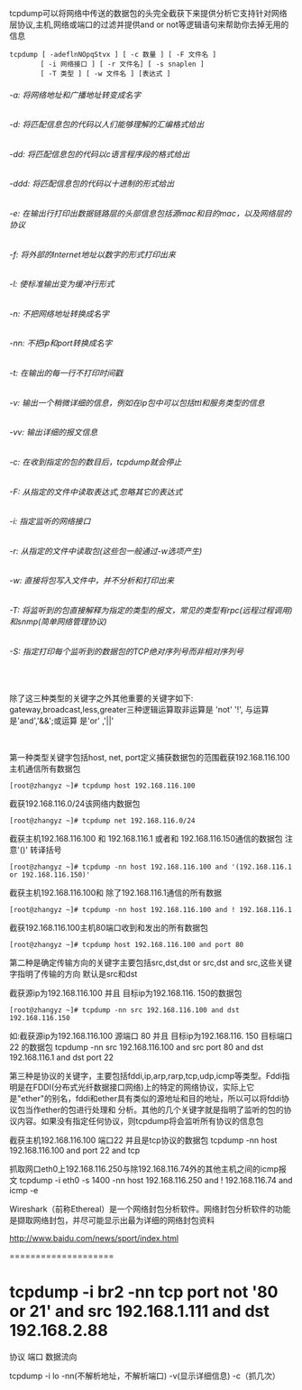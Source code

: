 tcpdump可以将网络中传送的数据包的头完全截获下来提供分析它支持针对网络层协议,主机,网络或端口的过滤并提供and or not等逻辑语句来帮助你去掉无用的信息

```shell
tcpdump [ -adeflnNOpqStvx ] [ -c 数量 ] [ -F 文件名 ]
　　　　 [ -i 网络接口 ] [ -r 文件名] [ -s snaplen ]
　　　　 [ -T 类型 ] [ -w 文件名 ] [表达式 ]
```
###### -a: 将网络地址和广播地址转变成名字
###### -d: 将匹配信息包的代码以人们能够理解的汇编格式给出
###### -dd: 将匹配信息包的代码以c语言程序段的格式给出
###### -ddd: 将匹配信息包的代码以十进制的形式给出
###### -e: 在输出行打印出数据链路层的头部信息包括源mac和目的mac，以及网络层的协议
###### -f: 将外部的Internet地址以数字的形式打印出来
###### -l: 使标准输出变为缓冲行形式
###### -n: 不把网络地址转换成名字
###### -nn: 不把ip和port转换成名字
###### -t: 在输出的每一行不打印时间戳
###### -v: 输出一个稍微详细的信息，例如在ip包中可以包括ttl和服务类型的信息
###### -vv: 输出详细的报文信息
###### -c: 在收到指定的包的数目后，tcpdump就会停止
###### -F: 从指定的文件中读取表达式,忽略其它的表达式
###### -i: 指定监听的网络接口
###### -r: 从指定的文件中读取包(这些包一般通过-w选项产生)
###### -w: 直接将包写入文件中，并不分析和打印出来
###### -T: 将监听到的包直接解释为指定的类型的报文，常见的类型有rpc(远程过程调用)和snmp(简单网络管理协议)
###### -S: 指定打印每个监听到的数据包的TCP绝对序列号而非相对序列号

<br>

除了这三种类型的关键字之外其他重要的关键字如下: gateway,broadcast,less,greater三种逻辑运算取非运算是 'not' '!', 与运算是'and','&&';或运算 是'or' ,'||'

<br>

第一种类型关键字包括host, net, port定义捕获数据包的范围截获192.168.116.100主机通信所有数据包
```shell
[root@zhangyz ~]# tcpdump host 192.168.116.100	
```

截获192.168.116.0/24该网络内数据包
```shell
[root@zhangyz ~]# tcpdump net 192.168.116.0/24
```

截获主机192.168.116.100 和 192.168.116.1 或者和 192.168.116.150通信的数据包 注意'()' 转译括号
```shell
[root@zhangyz ~]# tcpdump -nn host 192.168.116.100 and '(192.168.116.1 or 192.168.116.150)'
```

截获主机192.168.116.100和 除了192.168.116.1通信的所有数据
```shell
[root@zhangyz ~]# tcpdump -nn host 192.168.116.100 and ! 192.168.116.1
```

截获192.168.116.100主机80端口收到和发出的所有数据包
```shell
[root@zhangyz ~]# tcpdump host 192.168.116.100 and port 80
```

第二种是确定传输方向的关键字主要包括src,dst,dst or src,dst and src,这些关键字指明了传输的方向 默认是src和dst	

截获源ip为192.168.116.100 并且 目标ip为192.168.116. 150的数据包
```shell
[root@zhangyz ~]# tcpdump -nn src 192.168.116.100 and dst 192.168.116.150
```

如:截获源ip为192.168.116.100 源端口 80  并且 目标ip为192.168.116. 150 目标端口 22 的数据包
tcpdump -nn src 192.168.116.100 and src port 80 and dst 192.168.116.1 and dst port 22


第三种是协议的关键字，主要包括fddi,ip,arp,rarp,tcp,udp,icmp等类型。Fddi指明是在FDDI(分布式光纤数据接口网络)上的特定的网络协议，实际上它是"ether"的别名，fddi和ether具有类似的源地址和目的地址，所以可以将fddi协议包当作ether的包进行处理和 分析。其他的几个关键字就是指明了监听的包的协议内容。如果没有指定任何协议，则tcpdump将会监听所有协议的信息包

截获主机192.168.116.100 端口22 并且是tcp协议的数据包
tcpdump -nn host 192.168.116.100 and port 22 and tcp

抓取网口eth0上192.168.116.250与除192.168.116.74外的其他主机之间的icmp报文
tcpdump -i eth0 -s 1400 -nn host 192.168.116.250 and ! 192.168.116.74 and icmp -e

Wireshark（前称Ethereal）是一个网络封包分析软件。网络封包分析软件的功能是撷取网络封包，并尽可能显示出最为详细的网络封包资料

http://www.baidu.com/news/sport/index.html

====================



# tcpdump -i br2   -nn tcp port not '80 or 21' and src 192.168.1.111 and dst 192.168.2.88
协议
端口
数据流向


tcpdump -i lo -nn(不解析地址，不解析端口) -v(显示详细信息) -c（抓几次）











